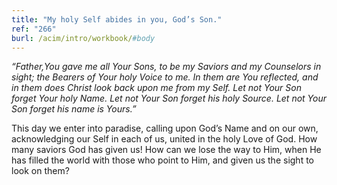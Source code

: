 ```yaml
---
title: "My holy Self abides in you, God’s Son."
ref: "266"
burl: /acim/intro/workbook/#body
---
```


*“Father,You gave me all Your Sons, to be my Saviors and my Counselors
in sight; the Bearers of Your holy Voice to me. In them are You
reflected, and in them does Christ look back upon me from my Self. Let
not Your Son forget Your holy Name. Let not Your Son forget his holy
Source. Let not Your Son forget his name is Yours.”*

This day we enter into paradise, calling upon God’s Name and on our own,
acknowledging our Self in each of us, united in the holy Love of God.
How many saviors God has given us! How can we lose the way to Him, when
He has filled the world with those who point to Him, and given us the
sight to look on them?

